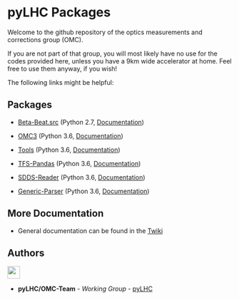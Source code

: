 # pyLHC Packages

Welcome to the github repository of the optics measurements and corrections group (OMC).

If you are not part of that group, you will most likely have no use for the codes provided here, 
unless you have a 9km wide accelerator at home.
Feel free to use them anyway, if you wish!

The following links might be helpful:

## Packages
 
- [Beta-Beat.src](https://github.com/pylhc/Beta-Beat.src) (Python 2.7, [Documentation](https://pylhc.github.io/Beta-Beat.src))
- [OMC3](https://github.com/pylhc/omc3) (Python 3.6, [Documentation](https://pylhc.github.io/omc3))
- [Tools](https://github.com/pylhc/pylhc) (Python 3.6, [Documentation](https://pylhc.github.io/PyLHC))

- [TFS-Pandas](https://github.com/pylhc/tfs) (Python 3.6, [Documentation](https://pylhc.github.io/tfs))
- [SDDS-Reader](https://github.com/pylhc/sdds) (Python 3.6, [Documentation](https://pylhc.github.io/sdds))
- [Generic-Parser](https://github.com/pylhc/generic_parser) (Python 3.6, [Documentation](https://pylhc.github.io/generic_parser))

## More Documentation

- General documentation can be found in the [Twiki](https://twiki.cern.ch/twiki/bin/view/BEABP/OMC)

## Authors

<img src="https://twiki.cern.ch/twiki/pub/BEABP/Logos/OMC_logo.png" height="28"> 

* **pyLHC/OMC-Team** - *Working Group* - [pyLHC](https://github.com/orgs/pylhc/teams/omc-team)

<!--
## License
This project is licensed under the  License - see the [LICENSE.md](LICENSE.md) file for details
-->
